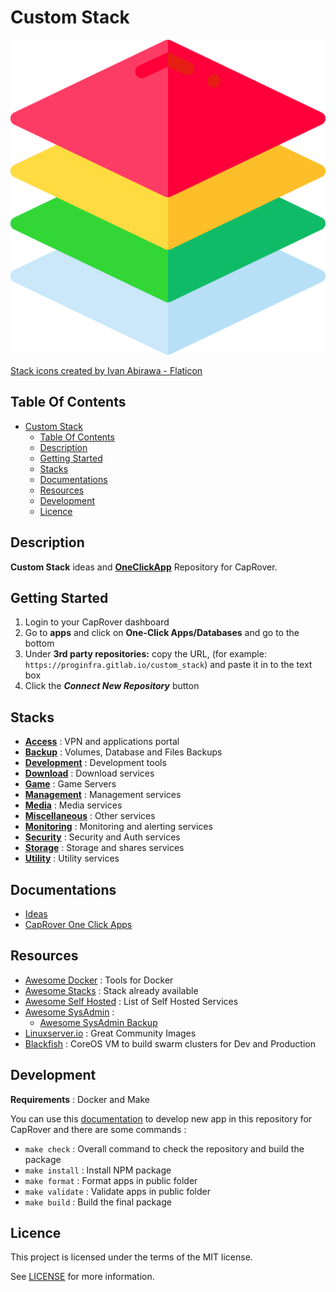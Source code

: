 # Custom Stack

![Icon](./icon.png)

[Stack icons created by Ivan Abirawa - Flaticon](https://www.flaticon.com/free-icons/stack)

## Table Of Contents

- [Custom Stack](#custom-stack)
  - [Table Of Contents](#table-of-contents)
  - [Description](#description)
  - [Getting Started](#getting-started)
  - [Stacks](#stacks)
  - [Documentations](#documentations)
  - [Resources](#resources)
  - [Development](#development)
  - [Licence](#licence)

## Description

**Custom Stack** ideas and **[OneClickApp](https://github.com/caprover/one-click-apps)** Repository for CapRover.

## Getting Started

1) Login to your CapRover dashboard
2) Go to **apps** and click on **One-Click Apps/Databases** and go to the bottom
3) Under **3rd party repositories:** copy  the URL, (for example: `https://proginfra.gitlab.io/custom_stack`) and paste it in to the text box
4) Click the **_Connect New Repository_** button

## Stacks

- **[Access](./stacks/access/README.md)** : VPN and applications portal
- **[Backup](./stacks/backup/README.md)** : Volumes, Database and Files Backups
- **[Development](./stacks/development/README.md)** : Development tools
- **[Download](./stacks/download/README.md)** : Download services
- **[Game](./stacks/game/README.md)** : Game Servers
- **[Management](./stacks/management/README.md)** : Management services
- **[Media](./stacks/media/README.md)** : Media services
- **[Miscellaneous](./stacks/miscellaneous/README.md)** : Other services
- **[Monitoring](./stacks/monitoring/README.md)** : Monitoring and alerting services
- **[Security](./stacks/security/README.md)** : Security and Auth services
- **[Storage](./stacks/storage/README.md)** : Storage and shares services
- **[Utility](./stacks/utility/README.md)** : Utility services

## Documentations

- [Ideas](./docs/ideas.md)
- [CapRover One Click Apps](./docs/caprover.md)

## Resources

- [Awesome Docker](https://github.com/veggiemonk/awesome-docker#container-operations) : Tools for Docker
- [Awesome Stacks](https://github.com/ethibox/awesome-stacks) : Stack already available
- [Awesome Self Hosted](https://github.com/awesome-selfhosted/awesome-selfhosted) : List of Self Hosted Services
- [Awesome SysAdmin](https://github.com/awesome-foss/awesome-sysadmin) :
  - [Awesome SysAdmin Backup](https://github.com/awesome-foss/awesome-sysadmin#backups)
- [Linuxserver.io](https://www.linuxserver.io/) : Great Community Images
- [Blackfish](https://gitlab.com/blackfish/blackfish) : CoreOS VM to build swarm clusters for Dev and Production

## Development

**Requirements** : Docker and Make

You can use this [documentation](./docs/caprover.md) to develop new app in this repository for CapRover and there are some commands :

- `make check` : Overall command to check the repository and build the package
- `make install` : Install NPM package
- `make format` : Format apps in public folder
- `make validate` : Validate apps in public folder
- `make build` : Build the final package

## Licence

This project is licensed under the terms of the MIT license.

See [LICENSE](./LICENCE) for more information.
